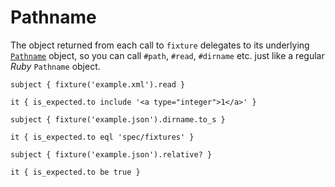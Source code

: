 # Pathname

The object returned from each call to `fixture` delegates to its underlying [`Pathname`](https://docs.ruby-lang.org/en/3.2/Pathname.html) object, so you can call `#path`, `#read`, `#dirname` etc. just like a regular _Ruby_ `Pathname` object.

```rspec:xml
subject { fixture('example.xml').read }

it { is_expected.to include '<a type="integer">1</a>' }
```

```rspec
subject { fixture('example.json').dirname.to_s }

it { is_expected.to eql 'spec/fixtures' }
```

```rspec
subject { fixture('example.json').relative? }

it { is_expected.to be true }
```
